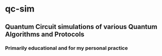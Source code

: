 # qc-sim
## Quantum Circuit simulations of various Quantum Algorithms and Protocols
### Primarily educational and for my personal practice